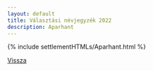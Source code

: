 ```yaml
---
layout: default
title: Választási névjegyzék 2022
description: Aparhant
---
```


{% include settlementHTMLs/Aparhant.html %}

[Vissza](../)